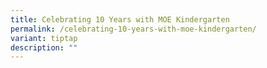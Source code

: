 ```yaml
---
title: Celebrating 10 Years with MOE Kindergarten
permalink: /celebrating-10-years-with-moe-kindergarten/
variant: tiptap
description: ""
---
```

<p></p>
